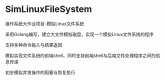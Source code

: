 # SimLinuxFileSystem

操作系统大作业项目-模拟Linux文件系统

采用Golang编写，建立大文件模拟磁盘，实现一个模拟Linux文件系统的程序

支持多种命令输入与结果返回

模拟实现文件系统的前端shell，同时支持前端shell与后端文件处理程序之间的信息传递

初步模拟并发操作的阻塞与恢复执行
